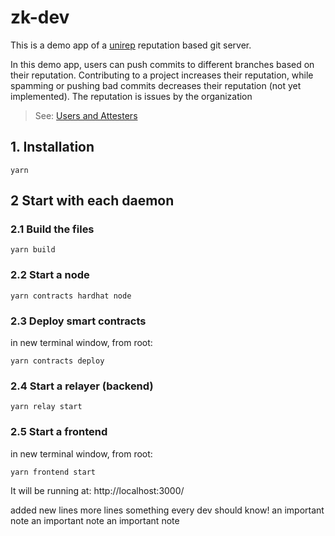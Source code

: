 # zk-dev

This is a demo app of a [unirep](https://github.com/Unirep/Unirep) reputation based git server.

In this demo app, users can push commits to different branches based on their reputation.
Contributing to a project increases their reputation, while spamming or pushing bad commits decreases their reputation (not yet implemented).
The reputation is issues by the organization

> See: [Users and Attesters](https://developer.unirep.io/docs/protocol/users-and-attesters)

## 1. Installation

```shell
yarn
```

## 2 Start with each daemon

### 2.1 Build the files

```shell
yarn build
```

### 2.2 Start a node

```shell
yarn contracts hardhat node
```

### 2.3 Deploy smart contracts

in new terminal window, from root:

```shell
yarn contracts deploy
```

### 2.4 Start a relayer (backend)

```shell
yarn relay start
```

### 2.5 Start a frontend

in new terminal window, from root:

```shell
yarn frontend start
```

It will be running at: http://localhost:3000/

added new lines
more lines
something every dev should know!
an important note
an important note
an important note
